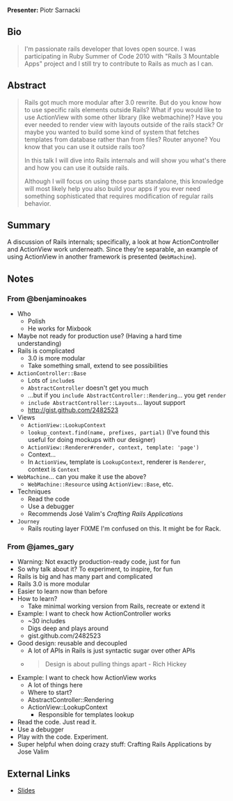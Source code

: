 **Presenter:** Piotr Sarnacki

## Bio

> I'm passionate rails developer that loves open source. I was participating in Ruby Summer of Code 2010 with "Rails 3 Mountable Apps" project and I still try to contribute to Rails as much as I can.

## Abstract

> Rails got much more modular after 3.0 rewrite. But do you know how to use specific rails elements outside Rails? What if you would like to use ActionView with some other library (like webmachine)? Have you ever needed to render view with layouts outside of the rails stack? Or maybe you wanted to build some kind of system that fetches templates from database rather than from files? Router anyone? You know that you can use it outside rails too?
>
> In this talk I will dive into  Rails internals and will show you what's there and how you can use it outside rails.
>
> Although I will focus on using those parts standalone, this knowledge will most likely help you also build your apps if you ever need something sophisticated that requires modification of regular rails behavior.

## Summary

A discussion of Rails internals;  specifically, a look at how ActionController and ActionView work underneath.  Since they're separable, an example of using ActionView in another framework is presented (`WebMachine`).

## Notes

### From @benjaminoakes

* Who
    * Polish
    * He works for Mixbook
* Maybe not ready for production use? (Having a hard time understanding)
* Rails is complicated
    * 3.0 is more modular
    * Take something small, extend to see possibilities
* `ActionController::Base`
    * Lots of `include`s
    * `AbstractController` doesn't get you much
    * ...but if you `include AbstractController::Rendering`...  you get `render`
    * `include AbstractController::Layouts`... layout support
    * http://gist.github.com/2482523
* Views
    * `ActionView::LookupContext`
    * `lookup_context.find(name, prefixes, partial)` (I've found this useful for doing mockups with our designer)
    * `ActionView::Renderer#render, context, template: 'page')`
    * Context...
    * In `ActionView`, template is `LookupContext`, renderer is `Renderer`, context is `Context`
* `WebMachine`... can you make it use the above?
    * `WebMachine::Resource` using `ActionView::Base`, etc.
* Techniques
    * Read the code
    * Use a debugger
    * Recommends José Valim's _Crafting Rails Applications_
* `Journey`
    * Rails routing layer  FIXME I'm confused on this.  It might be for Rack.

### From @james\_gary

* Warning: Not exactly production-ready code, just for fun
* So why talk about it? To experiment, to inspire, for fun
* Rails is big and has many part and complicated
* Rails 3.0 is more modular
* Easier to learn now than before
* How to learn?
  * Take minimal working version from Rails, recreate or extend it
* Example: I want to check how ActionController works
  * ~30 includes
  * Digs deep and plays around
  * gist.github.com/2482523
* Good design: reusable and decoupled
  * A lot of APIs in Rails is just syntactic sugar over other APIs
  * > Design is about pulling things apart - Rich Hickey
* Example: I want to check how ActionView works
  * A lot of things here
  * Where to start?
  * AbstractController::Rendering
  * ActionView::LookupContext
    * Responsible for templates lookup
* Read the code. Just read it.
* Use a debugger
* Play with the code. Experiment.
* Super helpful when doing crazy stuff: Crafting Rails Applications by Jose Valim

## External Links

* [Slides](bit.ly/using-rails-without-rails)
